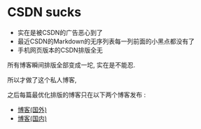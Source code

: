 # CSDN sucks

* 实在是被CSDN的广告恶心到了
* 最近CSDN的Markdown的无序列表每一列前面的小黑点都没有了
* 手机网页版本的CSDN排版全无

所有博客瞬间排版全部变成一坨, 实在是不能忍.

所以才做了这个私人博客, 

之后每篇最优化排版的博客只在以下两个博客发布 : 

- [博客(国外)](https://no5ix.github.io/)
- [博客(国内)](https://no5ix.coding.me/)


